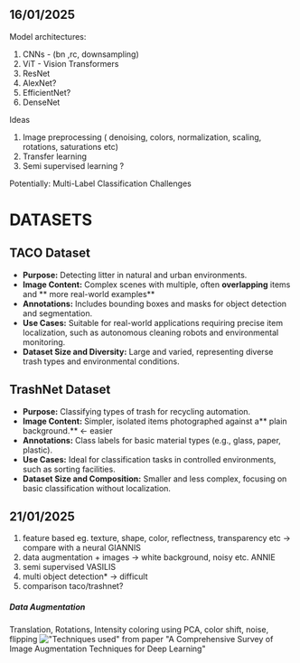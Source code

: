 ## 16/01/2025

Model architectures: <br>
1. CNNs - (bn ,rc, downsampling)
2. ViT - Vision Transformers
3. ResNet
4. AlexNet?
5. EfficientNet?
6. DenseNet


Ideas
1. Image preprocessing ( denoising, colors, normalization, scaling, rotations, saturations etc)
2. Transfer learning
3. Semi supervised learning ? 

Potentially:
Multi-Label Classification Challenges

# DATASETS
## TACO Dataset
- **Purpose:** Detecting litter in natural and urban environments.
- **Image Content:** Complex scenes with multiple, often **overlapping** items and ** more real-world examples**
- **Annotations:** Includes bounding boxes and masks for object detection and segmentation.
- **Use Cases:** Suitable for real-world applications requiring precise item localization, such as autonomous cleaning robots and environmental monitoring.
- **Dataset Size and Diversity:** Large and varied, representing diverse trash types and environmental conditions.

## TrashNet Dataset
- **Purpose:** Classifying types of trash for recycling automation.
- **Image Content:** Simpler, isolated items photographed against a** plain background.** <- easier
- **Annotations:** Class labels for basic material types (e.g., glass, paper, plastic).
- **Use Cases:** Ideal for classification tasks in controlled environments, such as sorting facilities.
- **Dataset Size and Composition:** Smaller and less complex, focusing on basic classification without localization.

## 21/01/2025
1. feature based eg. texture, shape, color, reflectness, transparency etc → compare with a neural GIANNIS 
2. data augmentation + images → white background, noisy etc. ANNIE 
3. semi supervised VASILIS
4. multi object detection* → difficult
5. comparison taco/trashnet?

##### Data Augmentation
Translation, Rotations, Intensity coloring using PCA, color shift, noise, flipping
!["Techniques used"](https://miro.medium.com/v2/resize:fit:1100/format:webp/1*7XiKkSu6lT98NXQitQ-5MA.png)
from paper "A Comprehensive Survey of Image Augmentation Techniques for Deep Learning"

